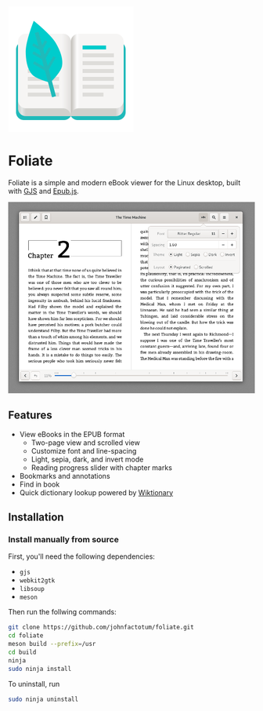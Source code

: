 
![Icon](data/com.github.johnfactotum.Foliate.svg)
# Foliate
Foliate is a simple and modern eBook viewer for the Linux desktop, built with [GJS](https://gitlab.gnome.org/GNOME/gjs) and [Epub.js](https://github.com/futurepress/epub.js/).

![Screenshot](data/screenshot.png)

## Features
- View eBooks in the EPUB format
    - Two-page view and scrolled view
    - Customize font and line-spacing
    - Light, sepia, dark, and invert mode
    - Reading progress slider with chapter marks
- Bookmarks and annotations
- Find in book
- Quick dictionary lookup powered by [Wiktionary](https://en.wiktionary.org/)


## Installation
### Install manually from source
First, you'll need the following dependencies:
- `gjs`
- `webkit2gtk`
- `libsoup`
- `meson`

Then run the follwing commands:
```bash
git clone https://github.com/johnfactotum/foliate.git
cd foliate
meson build --prefix=/usr
cd build
ninja
sudo ninja install
```

To uninstall, run
```bash
sudo ninja uninstall
```
